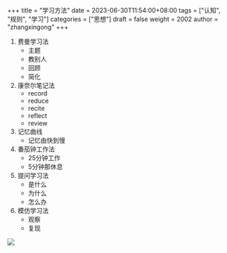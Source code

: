 +++
title = "学习方法"
date = 2023-06-30T11:54:00+08:00
tags = ["认知", "规则", "学习"]
categories = ["思想"]
draft = false
weight = 2002
author = "zhangxingong"
+++

1.  费曼学习法
    -   主题
    -   教别人
    -   回顾
    -   简化
2.  康奈尔笔记法
    -   record
    -   reduce
    -   recite
    -   reflect
    -   review
3.  记忆曲线
    -   记忆由快到慢
4.  番茄钟工作法
    -   25分钟工作
    -   5分钟那休息
5.  提问学习法
    -   是什么
    -   为什么
    -   怎么办
6.  模仿学习法
    -   观察
    -   复现

![](/img/learn-method.jpg)
